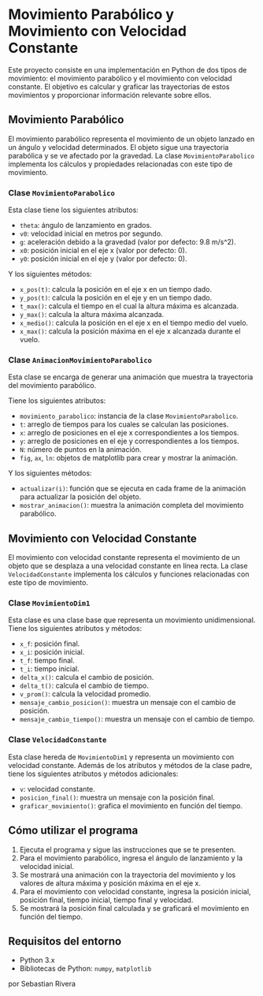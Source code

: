 # Movimiento Parabólico y Movimiento con Velocidad Constante

Este proyecto consiste en una implementación en Python de dos tipos de movimiento: el movimiento parabólico y el movimiento con velocidad constante. El objetivo es calcular y graficar las trayectorias de estos movimientos y proporcionar información relevante sobre ellos.

## Movimiento Parabólico

El movimiento parabólico representa el movimiento de un objeto lanzado en un ángulo y velocidad determinados. El objeto sigue una trayectoria parabólica y se ve afectado por la gravedad. La clase `MovimientoParabolico` implementa los cálculos y propiedades relacionadas con este tipo de movimiento.

### Clase `MovimientoParabolico`

Esta clase tiene los siguientes atributos:

- `theta`: ángulo de lanzamiento en grados.
- `v0`: velocidad inicial en metros por segundo.
- `g`: aceleración debido a la gravedad (valor por defecto: 9.8 m/s^2).
- `x0`: posición inicial en el eje x (valor por defecto: 0).
- `y0`: posición inicial en el eje y (valor por defecto: 0).

Y los siguientes métodos:

- `x_pos(t)`: calcula la posición en el eje x en un tiempo dado.
- `y_pos(t)`: calcula la posición en el eje y en un tiempo dado.
- `t_max()`: calcula el tiempo en el cual la altura máxima es alcanzada.
- `y_max()`: calcula la altura máxima alcanzada.
- `x_medio()`: calcula la posición en el eje x en el tiempo medio del vuelo.
- `x_max()`: calcula la posición máxima en el eje x alcanzada durante el vuelo.

### Clase `AnimacionMovimientoParabolico`

Esta clase se encarga de generar una animación que muestra la trayectoria del movimiento parabólico.

Tiene los siguientes atributos:

- `movimiento_parabolico`: instancia de la clase `MovimientoParabolico`.
- `t`: arreglo de tiempos para los cuales se calculan las posiciones.
- `x`: arreglo de posiciones en el eje x correspondientes a los tiempos.
- `y`: arreglo de posiciones en el eje y correspondientes a los tiempos.
- `N`: número de puntos en la animación.
- `fig`, `ax`, `ln`: objetos de matplotlib para crear y mostrar la animación.

Y los siguientes métodos:

- `actualizar(i)`: función que se ejecuta en cada frame de la animación para actualizar la posición del objeto.
- `mostrar_animacion()`: muestra la animación completa del movimiento parabólico.

## Movimiento con Velocidad Constante

El movimiento con velocidad constante representa el movimiento de un objeto que se desplaza a una velocidad constante en línea recta. La clase `VelocidadConstante` implementa los cálculos y funciones relacionadas con este tipo de movimiento.

### Clase `MovimientoDim1`

Esta clase es una clase base que representa un movimiento unidimensional. Tiene los siguientes atributos y métodos:

- `x_f`: posición final.
- `x_i`: posición inicial.
- `t_f`: tiempo final.
- `t_i`: tiempo inicial.
- `delta_x()`: calcula el cambio de posición.
- `delta_t()`: calcula el cambio de tiempo.
- `v_prom()`: calcula la velocidad promedio.
- `mensaje_cambio_posicion()`: muestra un mensaje con el cambio de posición.
- `mensaje_cambio_tiempo()`: muestra un mensaje con el cambio de tiempo.

### Clase `VelocidadConstante`

Esta clase hereda de `MovimientoDim1` y representa un movimiento con velocidad constante. Además de los atributos y métodos de la clase padre, tiene los siguientes atributos y métodos adicionales:

- `v`: velocidad constante.
- `posicion_final()`: muestra un mensaje con la posición final.
- `graficar_movimiento()`: grafica el movimiento en función del tiempo.

## Cómo utilizar el programa

1. Ejecuta el programa y sigue las instrucciones que se te presenten.
2. Para el movimiento parabólico, ingresa el ángulo de lanzamiento y la velocidad inicial.
3. Se mostrará una animación con la trayectoria del movimiento y los valores de altura máxima y posición máxima en el eje x.
4. Para el movimiento con velocidad constante, ingresa la posición inicial, posición final, tiempo inicial, tiempo final y velocidad.
5. Se mostrará la posición final calculada y se graficará el movimiento en función del tiempo.

## Requisitos del entorno

- Python 3.x
- Bibliotecas de Python: `numpy`, `matplotlib`

por Sebastian Rivera 
